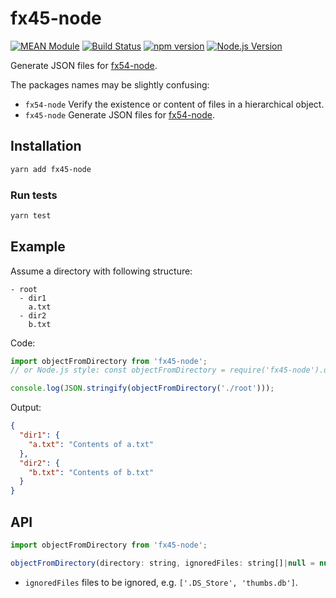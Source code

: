 # fx45-node

[![MEAN Module](https://img.shields.io/badge/MEAN%20Module-TypeScript-blue.svg)](https://github.com/mgenware/MEAN-Module)
[![Build Status](https://travis-ci.org/mgenware/fx45-node.svg?branch=master)](http://travis-ci.org/mgenware/fx45-node)
[![npm version](https://badge.fury.io/js/fx45-node.svg)](https://badge.fury.io/js/fx45-node)
[![Node.js Version](http://img.shields.io/node/v/fx45-node.svg)](https://nodejs.org/en/)

Generate JSON files for [fx54-node](https://github.com/mgenware/fx54-node).

The packages names may be slightly confusing:
* `fx54-node` Verify the existence or content of files in a hierarchical object.
* `fx45-node` Generate JSON files for [fx54-node](https://github.com/mgenware/fx54-node).

## Installation
```sh
yarn add fx45-node
```

### Run tests
```sh
yarn test
```

## Example
Assume a directory with following structure:
```
- root
  - dir1
    a.txt 
  - dir2
    b.txt
```

Code:
```javascript
import objectFromDirectory from 'fx45-node';
// or Node.js style: const objectFromDirectory = require('fx45-node').default;

console.log(JSON.stringify(objectFromDirectory('./root')));
```

Output:
```json
{
  "dir1": {
    "a.txt": "Contents of a.txt"
  },
  "dir2": {
    "b.txt": "Contents of b.txt"
  }
}
```

## API
```javascript
import objectFromDirectory from 'fx45-node';

objectFromDirectory(directory: string, ignoredFiles: string[]|null = null): object|null
```

* `ignoredFiles` files to be ignored, e.g. `['.DS_Store', 'thumbs.db']`.
